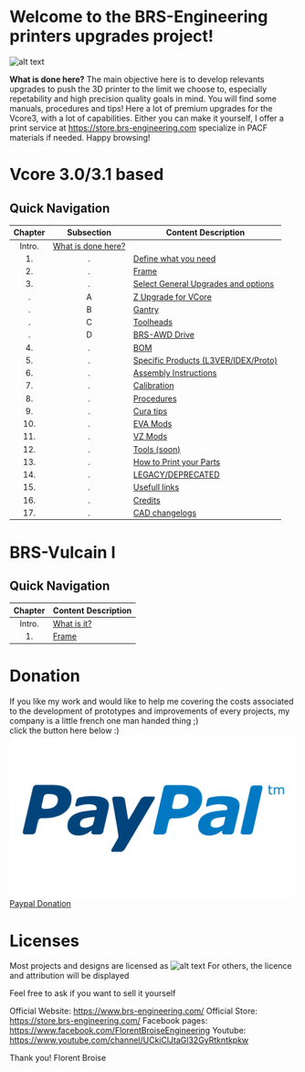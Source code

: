 
# Welcome to the BRS-Engineering printers upgrades project!
![alt text](/image/logo2.png)

**What is done here?**  The main objective here is to develop relevants upgrades to push the 3D printer to the limit we choose to, especially repetability and high precision quality goals in mind. You will find some manuals, procedures and tips!
Here a lot of premium upgrades for the Vcore3, with a lot of capabilities. Either you can make it yourself, I offer a print service at https://store.brs-engineering.com specialize in PACF materials if needed. Happy browsing!

# Vcore 3.0/3.1 based
## Quick Navigation

Chapter|Subsection|Content Description
  :---: |:---: |-------------------
Intro.|[What is done here?](/intro.md)
1.|.|[Define what you need](/defineneeds.md)
2.|.|[Frame](/frame.md)
3.|.|[Select General Upgrades and options](/componentselection.md)
.| A |[Z Upgrade for VCore](/Z_Upgrade.md)
.| B |[Gantry](/Gantry.md)
.| C |[Toolheads](/Toolheads.md)
.| D |[BRS-AWD Drive](/awd_drive.md)
4.|.|[BOM](/purchased.md)
5.|.|[Specific Products (L3VER/IDEX/Proto)](/products.md)
6.|.|[Assembly Instructions](/assembly.md)
7.|.|[Calibration](/calibration.md)
8.|.|[Procedures](/procedures.md)
9.|.|[Cura tips](/software.md)
10.|.|[EVA Mods](/evamods.md)
11.|.|[VZ Mods](/vzmods.md)
12.|.|[Tools (soon)](/tools.md)
13.|.|[How to Print your Parts](/howtoprint.md)
14.|.|[LEGACY/DEPRECATED](/deprecated.md)
15.|.|[Usefull links](/links.md)
16.|.|[Credits](/credits.md)
17.|.|[CAD changelogs](/changelogs.md)

# BRS-Vulcain I
## Quick Navigation

Chapter|Content Description
 :---: |-------------------
Intro.|[What is it?](/intro1.md)
1.|[Frame](/frame.md)

# Donation

If you like my work and would like to help me covering the costs associated to the development of prototypes and improvements of every projects, my company is a little french one man handed thing ;) <br>
click the button here below :)
![alt text](/image/paypal.png)
[Paypal Donation](https://www.paypal.com/donate/?hosted_button_id=VEMAB3WH74FW2)


# Licenses

Most projects and designs are licensed as
![alt text](/image/licenses.png)
For others, the licence and attribution will be displayed

Feel free to ask if you want to sell it yourself

Official Website: https://www.brs-engineering.com/
Official Store: https://store.brs-engineering.com/
Facebook pages: https://www.facebook.com/FlorentBroiseEngineering
Youtube: https://www.youtube.com/channel/UCkiClJtaGl32GyRtkntkpkw

Thank you!
Florent Broise

